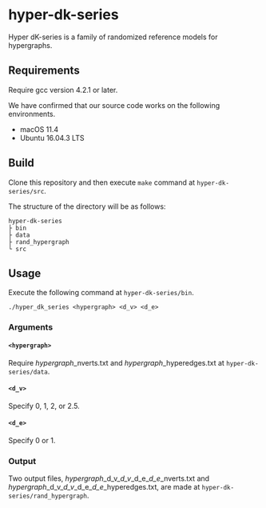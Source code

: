 # hyper-dk-series
Hyper dK-series is a family of randomized reference models for hypergraphs.

## Requirements
Require gcc version 4.2.1 or later.

We have confirmed that our source code works on the following environments.

- macOS 11.4
- Ubuntu 16.04.3 LTS

## Build
Clone this repository and then execute `make` command at `hyper-dk-series/src`.

The structure of the directory will be as follows:

	hyper-dk-series
	├ bin
	├ data
	├ rand_hypergraph
	└ src

## Usage
Execute the following command at  `hyper-dk-series/bin`.

	./hyper_dk_series <hypergraph> <d_v> <d_e>

### Arguments
#### `<hypergraph>`
Require *hypergraph*\_nverts.txt and *hypergraph*\_hyperedges.txt at `hyper-dk-series/data`.

#### `<d_v>`
Specify 0, 1, 2, or 2.5.

#### `<d_e>`
Specify 0 or 1.

### Output
Two output files, *hypergraph*\_d_v_*d_v*\_d_e\_*d_e*\_nverts.txt and *hypergraph*\_d_v_*d_v*\_d_e\_*d_e*\_hyperedges.txt, are made at `hyper-dk-series/rand_hypergraph`. 
